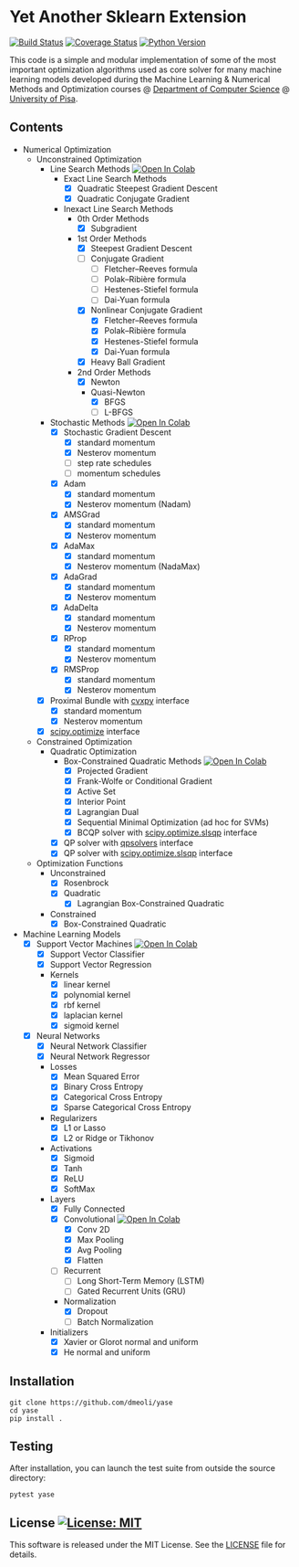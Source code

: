 # Yet Another Sklearn Extension
[![Build Status](https://travis-ci.org/dmeoli/yase.svg?branch=master)](https://travis-ci.org/dmeoli/yase) [![Coverage Status](https://coveralls.io/repos/github/dmeoli/yase/badge.svg?branch=master)](https://coveralls.io/github/dmeoli/yase?branch=master) [![Python Version](https://img.shields.io/badge/python-3.6%20%7C%203.7%20%7C%203.8-blue)](https://img.shields.io/badge/python-3.6%20%7C%203.7%20%7C%203.8-blue)

This code is a simple and modular implementation of some of the most important optimization algorithms used as core 
solver for many machine learning models developed during the Machine Learning & Numerical Methods and Optimization 
courses @ [Department of Computer Science](https://www.di.unipi.it/en/) @ [University of Pisa](https://www.unipi.it/index.php/english).

## Contents

- Numerical Optimization
    - Unconstrained Optimization
        - Line Search Methods [![Open In Colab](https://colab.research.google.com/assets/colab-badge.svg)](https://colab.research.google.com/github/dmeoli/yase/blob/master/optimization/LineSearchMethods.ipynb)
            - Exact Line Search Methods
                - [x] Quadratic Steepest Gradient Descent
                - [x] Quadratic Conjugate Gradient
            - Inexact Line Search Methods
                - 0th Order Methods
                    - [x] Subgradient
                - 1st Order Methods
                    - [x] Steepest Gradient Descent
                    - [ ] Conjugate Gradient
                        - [ ] Fletcher–Reeves formula
                        - [ ] Polak–Ribière formula
                        - [ ] Hestenes-Stiefel formula
                        - [ ] Dai-Yuan formula
                    - [x] Nonlinear Conjugate Gradient
                        - [x] Fletcher–Reeves formula
                        - [x] Polak–Ribière formula
                        - [x] Hestenes-Stiefel formula
                        - [x] Dai-Yuan formula
                    - [x] Heavy Ball Gradient
                - 2nd Order Methods
                    - [x] Newton
                    - Quasi-Newton
                        - [x] BFGS
                        - [ ] L-BFGS
        - Stochastic Methods [![Open In Colab](https://colab.research.google.com/assets/colab-badge.svg)](https://colab.research.google.com/github/dmeoli/yase/blob/master/optimization/StochasticMethods.ipynb)
            - [x] Stochastic Gradient Descent
                - [x] standard momentum
                - [x] Nesterov momentum
                - [ ] step rate schedules
                - [ ] momentum schedules
            - [x] Adam
                - [x] standard momentum
                - [x] Nesterov momentum (Nadam)
            - [x] AMSGrad
                - [x] standard momentum
                - [x] Nesterov momentum
            - [x] AdaMax
                - [x] standard momentum
                - [x] Nesterov momentum (NadaMax)
            - [x] AdaGrad
                - [x] standard momentum
                - [x] Nesterov momentum
            - [x] AdaDelta
                - [x] standard momentum
                - [x] Nesterov momentum
            - [x] RProp
                - [x] standard momentum
                - [x] Nesterov momentum
            - [x] RMSProp
                - [x] standard momentum
                - [x] Nesterov momentum
        - [x] Proximal Bundle with [cvxpy](https://github.com/cvxgrp/cvxpy) interface
             - [x] standard momentum
             - [x] Nesterov momentum
        - [x] [scipy.optimize](https://docs.scipy.org/doc/scipy/reference/tutorial/optimize.html) interface
    - Constrained Optimization
        - Quadratic Optimization
            - Box-Constrained Quadratic Methods [![Open In Colab](https://colab.research.google.com/assets/colab-badge.svg)](https://colab.research.google.com/github/dmeoli/yase/blob/master/optimization/BoxConstrainedMethods.ipynb)
                - [x] Projected Gradient
                - [x] Frank-Wolfe or Conditional Gradient
                - [x] Active Set
                - [x] Interior Point
                - [x] Lagrangian Dual
                - [x] Sequential Minimal Optimization (ad hoc for SVMs)
                - [x] BCQP solver with [scipy.optimize.slsqp](https://docs.scipy.org/doc/scipy/reference/tutorial/optimize.html#sequential-least-squares-programming-slsqp-algorithm-method-slsqp) interface
            - [x] QP solver with [qpsolvers](https://github.com/stephane-caron/qpsolvers) interface
            - [x] QP solver with [scipy.optimize.slsqp](https://docs.scipy.org/doc/scipy/reference/tutorial/optimize.html#sequential-least-squares-programming-slsqp-algorithm-method-slsqp) interface

    - Optimization Functions
        - Unconstrained
            - [x] Rosenbrock
            - [x] Quadratic
                - [x] Lagrangian Box-Constrained Quadratic
        - Constrained
            - [x] Box-Constrained Quadratic

- Machine Learning Models
    - [x] Support Vector Machines [![Open In Colab](https://colab.research.google.com/assets/colab-badge.svg)](https://colab.research.google.com/github/dmeoli/yase/blob/master/ml/SupportVectorMachines.ipynb)
        - [x] Support Vector Classifier
        - [x] Support Vector Regression
        - Kernels
            - [x] linear kernel
            - [x] polynomial kernel
            - [x] rbf kernel
            - [x] laplacian kernel
            - [x] sigmoid kernel
    - [x] Neural Networks
        - [x] Neural Network Classifier
        - [x] Neural Network Regressor
        - Losses
            - [x] Mean Squared Error
            - [x] Binary Cross Entropy
            - [x] Categorical Cross Entropy
            - [x] Sparse Categorical Cross Entropy
        - Regularizers
            - [x] L1 or Lasso
            - [x] L2 or Ridge or Tikhonov
        - Activations
            - [x] Sigmoid
            - [x] Tanh
            - [x] ReLU
            - [x] SoftMax
        - Layers
            - [x] Fully Connected
            - [x] Convolutional [![Open In Colab](https://colab.research.google.com/assets/colab-badge.svg)](https://colab.research.google.com/github/dmeoli/yase/blob/master/ml/ConvolutionalNeuralNetworks.ipynb)
                - [x] Conv 2D
                - [x] Max Pooling
                - [x] Avg Pooling
                - [x] Flatten
            - [ ] Recurrent
                - [ ] Long Short-Term Memory (LSTM)
                - [ ] Gated Recurrent Units (GRU)
            - Normalization
                - [x] Dropout
                - [ ] Batch Normalization
        - Initializers
            - [x] Xavier or Glorot normal and uniform
            - [x] He normal and uniform

## Installation

```
git clone https://github.com/dmeoli/yase
cd yase
pip install .
```

## Testing

After installation, you can launch the test suite from outside the source directory:

```
pytest yase
```

## License [![License: MIT](https://img.shields.io/badge/License-MIT-yellow.svg)](https://opensource.org/licenses/MIT)

This software is released under the MIT License. See the [LICENSE](LICENSE) file for details.
